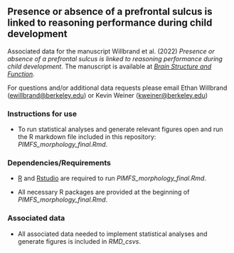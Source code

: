 ## Presence or absence of a prefrontal sulcus is linked to reasoning performance during child development

Associated data for the manuscript Willbrand et al. (2022) *Presence or absence of a prefrontal sulcus is linked to reasoning performance during child development*. 
The manuscript is available at [*Brain Structure and Function*](https://link.springer.com/article/10.1007/s00429-022-02539-1).

For questions and/or additional data requests please email Ethan Willbrand (ewillbrand@berkeley.edu) or Kevin Weiner (kweiner@berkeley.edu)
  
### Instructions for use ### 
  - To run statistical analyses and generate relevant figures open and run the R markdown file included in this repository: *PIMFS_morphology_final.Rmd*.
 
### Dependencies/Requirements ###
  - [R](https://www.r-project.org) and [Rstudio](https://www.rstudio.com/products/rstudio/download/) are required to run *PIMFS_morphology_final.Rmd*.

  - All necessary R packages are provided at the beginning of *PIMFS_morphology_final.Rmd*.

### Associated data ###
  - All associated data needed to implement statistical analyses and generate figures is included in *RMD_csvs*.
    
  

